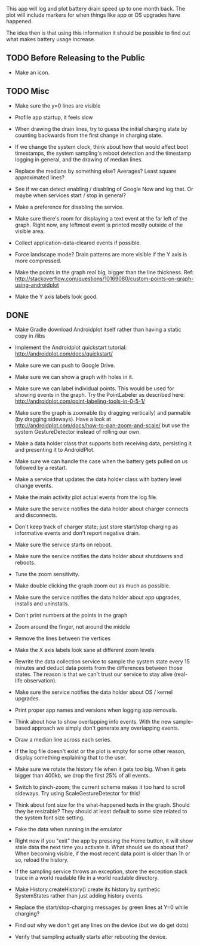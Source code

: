 This app will log and plot battery drain speed up to one month
back. The plot will include markers for when things like app or OS
upgrades have happened.

The idea then is that using this information it should be possible to
find out what makes battery usage increase.

TODO Before Releasing to the Public
-----------------------------------
* Make an icon.

TODO Misc
---------
* Make sure the y=0 lines are visible

* Profile app startup, it feels slow

* When drawing the drain lines, try to guess the initial charging state by
counting backwards from the first change in charging state.

* If we change the system clock, think about how that would affect
boot timestamps, the system sampling's reboot detection and the timestamp
logging in general, and the drawing of median lines.

* Replace the medians by something else? Averages? Least square approximated
lines?

* See if we can detect enabling / disabling of Google Now and log
that. Or maybe when services start / stop in general?

* Make a preference for disabling the service.

* Make sure there's room for displaying a text event at the far left of
the graph. Right now, any leftmost event is printed mostly outside of the
visible area.

* Collect application-data-cleared events if possible.

* Force landscape mode? Drain patterns are more visible if the Y axis
is more compressed.

* Make the points in the graph real big, bigger than the line thickness.
Ref: <http://stackoverflow.com/questions/10169080/custom-points-on-graph-using-androidplot>

* Make the Y axis labels look good.

DONE
----
* Make Gradle download Androidplot itself rather than having a static
copy in /libs

* Implement the Androidplot quickstart tutorial:
<http://androidplot.com/docs/quickstart/>

* Make sure we can push to Google Drive.

* Make sure we can show a graph with holes in it.

* Make sure we can label individual points. This would be used for
showing events in the graph. Try the PointLabeler as described here:
<http://androidplot.com/point-labeling-tools-in-0-5-1/>

* Make sure the graph is zoomable (by dragging vertically) and
pannable (by dragging sideways). Have a look at
<http://androidplot.com/docs/how-to-pan-zoom-and-scale/> but use the
system GestureDetector instead of rolling our own.

* Make a data holder class that supports both receiving data,
persisting it and presenting it to AndroidPlot.

* Make sure we can handle the case when the battery gets pulled on us
followed by a restart.

* Make a service that updates the data holder class with battery level
change events.

* Make the main activity plot actual events from the log file.

* Make sure the service notifies the data holder about charger connects
and disconnects.

* Don't keep track of charger state; just store start/stop charging as
informative events and don't report negative drain.

* Make sure the service starts on reboot.

* Make sure the service notifies the data holder about shutdowns and
reboots.

* Tune the zoom sensitivity.

* Make double clicking the graph zoom out as much as possible.

* Make sure the service notifies the data holder about app upgrades,
installs and uninstalls.

* Don't print numbers at the points in the graph

* Zoom around the finger, not around the middle

* Remove the lines between the vertices

* Make the X axis labels look sane at different zoom levels

* Rewrite the data collection service to sample the system state
every 15 minutes and deduct data points from the differences between
those states. The reason is that we can't trust our service to stay
alive (real-life observation).

* Make sure the service notifies the data holder about OS / kernel
upgrades.

* Print proper app names and versions when logging app removals.

* Think about how to show overlapping info events. With the new
sample-based approach we simply don't generate any overlapping
events.

* Draw a median line across each series.

* If the log file doesn't exist or the plot is empty for some other
reason, display something explaining that to the user.

* Make sure we rotate the history file when it gets too big. When it
gets bigger than 400kb, we drop the first 25% of all events.

* Switch to pinch-zoom; the current scheme makes it too hard to scroll
sideways. Try using ScaleGestureDetector for this!

* Think about font size for the what-happened texts in the graph. Should
they be resizable? They should at least default to some size related to
the system font size setting.

* Fake the data when running in the emulator

* Right now if you "exit" the app by pressing the Home button, it will
show stale data the next time you activate it. What should we do about
that? When becoming visible, if the most recent data point is older than
1h or so, reload the history.

* If the sampling service throws an exception, store the exception stack
trace in a world readable file in a world readable directory.

* Make History.createHistory() create its history by synthetic SystemStates
rather than just adding history events.

* Replace the start/stop-charging messages by green lines at Y=0 while
charging?

* Find out why we don't get any lines on the device (but we do get dots)

* Verify that sampling actually starts after rebooting the device.
